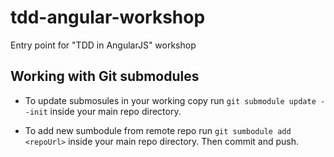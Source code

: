 # tdd-angular-workshop
Entry point for "TDD in AngularJS" workshop

## Working with Git submodules

* To update submosules in your working copy run `git submodule update --init` inside your main repo directory.
    
* To add new sumbodule from remote repo run `git sumbodule add <repoUrl>` inside your main repo directory. Then commit and push.
